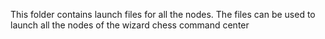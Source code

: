 This folder contains launch files for all the nodes.
The files can be used to launch all the nodes of the wizard chess command center
